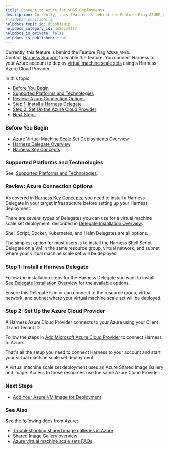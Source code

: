 ```yaml
---
title: Connect to Azure for VMSS Deployments
description: Currently, this feature is behind the Feature Flag AZURE_VMSS. Contact Harness Support to enable the feature.. You connect Harness to your Azure account to deploy virtual machine scale sets using a H…
# sidebar_position: 2
helpdocs_topic_id: d5hob1zuip
helpdocs_category_id: 4o8zim2tfr
helpdocs_is_private: false
helpdocs_is_published: true
---
```


Currently, this feature is behind the Feature Flag `AZURE_VMSS`. Contact [Harness Support](https://mail.google.com/mail/?view=cm&fs=1&tf=1&to=support@harness.io) to enable the feature. You connect Harness to your Azure account to deploy [virtual machine scale sets](https://docs.microsoft.com/en-us/azure/virtual-machine-scale-sets/overview) using a Harness Azure Cloud Provider.

In this topic:

* [Before You Begin](#before_you_begin)
* [Supported Platforms and Technologies](#undefined)
* [Review: Azure Connection Options](#review_azure_connection_options)
* [Step 1: Install a Harness Delegate](#step_1_install_a_harness_delegate)
* [Step 2: Set Up the Azure Cloud Provider](#step_2_set_up_the_azure_cloud_provider)
* [Next Steps](#next_steps)

### Before You Begin

* [Azure Virtual Machine Scale Set Deployments Overview](azure-virtual-machine-scale-set-deployments.md)
* [Harness Delegate Overview](https://docs.harness.io/article/h9tkwmkrm7-delegate-installation)
* [Harness Key Concepts](../../../starthere-firstgen/harness-key-concepts.md)

### Supported Platforms and Technologies

See  [Supported Platforms and Technologies](../../../starthere-firstgen/supported-platforms.md).

### Review: Azure Connection Options

As covered in [Harness Key Concepts](../../../starthere-firstgen/harness-key-concepts.md), you need to install a Harness Delegate in your target infrastructure before setting up your Harness deployment.

There are several types of Delegates you can use for a virtual machine scale set deployment, described in [Delegate Installation Overview](https://docs.harness.io/article/igftn7rrtg-delegate-installation-overview).

Shell Script, Docker, Kubernetes, and Helm Delegates are all options.

The simplest option for most users is to install the Harness Shell Script Delegate on a VM in the same resource group, virtual network, and subnet where your virtual machine scale set will be deployed.

### Step 1: Install a Harness Delegate

Follow the installation steps for the Harness Delegate you want to install. See [Delegate Installation Overview](https://docs.harness.io/article/igftn7rrtg-delegate-installation-overview) for the available options.

Ensure this Delegate is in or can connect to the resource group, virtual network, and subnet where your virtual machine scale set will be deployed.

### Step 2: Set Up the Azure Cloud Provider

A Harness Azure Cloud Provider connects to your Azure using your Client ID and Tenant ID.

Follow the steps in [Add Microsoft Azure Cloud Provider](https://docs.harness.io/article/4n3595l6in-add-microsoft-azure-cloud-provider) to connect Harness to Azure.

That's all the setup you need to connect Harness to your account and start your virtual machine scale set deployment.

A virtual machine scale set deployment uses an Azure Shared Image Gallery and image. Access to those resources use the same Azure Cloud Provider.

### Next Steps

* [Add Your Azure VM Image for Deployment](add-your-azure-vm-image-for-deployment.md)

### See Also

See the following docs from Azure:

* [Troubleshooting shared image galleries in Azure](https://docs.microsoft.com/en-us/azure/virtual-machines/troubleshooting-shared-images)
* [Shared Image Gallery overview](https://docs.microsoft.com/en-us/azure/virtual-machines/windows/shared-image-galleries)
* [Azure virtual machine scale sets FAQs](https://docs.microsoft.com/en-us/azure/virtual-machine-scale-sets/virtual-machine-scale-sets-faq)

